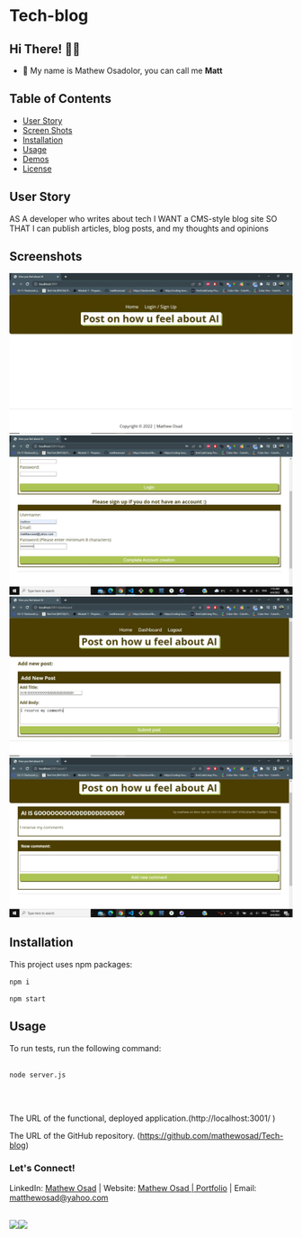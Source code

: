 # Tech-blog
## Hi There! 👋🏼

- 💬 My name is Mathew Osadolor, you can call me <b>Matt</b>

## Table of Contents

- [User Story](#userstory)
- [Screen Shots](#screenshots)
- [Installation](#installation)
- [Usage](#usage)
- [Demos](#Demo)
- [License](#license)

## User Story

AS A developer who writes about tech
I WANT a CMS-style blog site
SO THAT I can publish articles, blog posts, and my thoughts and opinions

## Screenshots

![Screen Shot](./Assets/home1.JPG)
![Screen Shot](./Assets/Create%20account.JPG)
![Screen Shot](./Assets/Create%20post.JPG)
![Screen Shot](./Assets/viewing%20comments.JPG)

## Installation

This project uses npm packages:

```
npm i
```

```
npm start
```

## Usage

To run tests, run the following command:

```

node server.js


```

<br>

The URL of the functional, deployed application.(http://localhost:3001/ )

The URL of the GitHub repository. (https://github.com/mathewosad/Tech-blog)
### Let's Connect!

LinkedIn: <a href="https://www.linkedin.com/in/mathew-osadolor-848b33177/" target="_blank">Mathew Osad</a> | Website: <a href="https://github.com/mathewosad/" target="_blank">Mathew Osad | Portfolio</a> | Email: <a href="mailto:matthewosad@yahoo.com" target="_blank">matthewosad@yahoo.com</a>

<br>

<div>
<img align="left" height="165px" src="https://github-readme-stats.vercel.app/api?username=mathewosad&show_icons=true&theme=calm" />
<img align="left" src="https://github-readme-stats.vercel.app/api/top-langs/?username=mathewosad&layout=compact&theme=calm" />
</div>